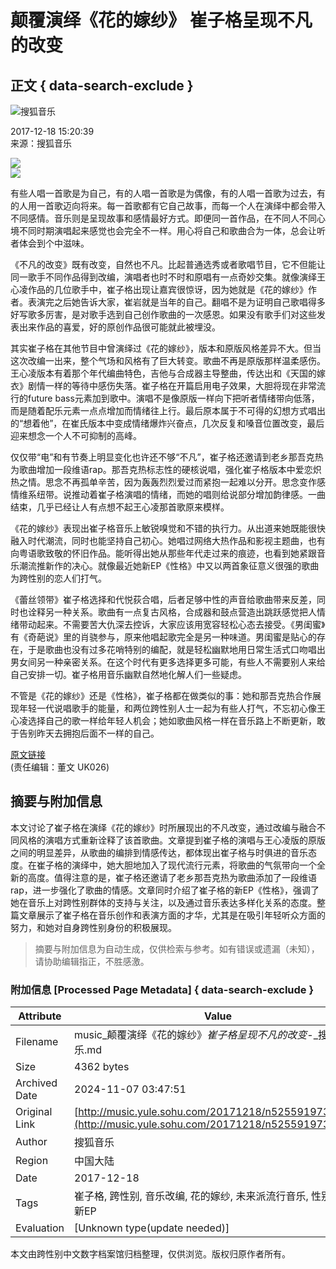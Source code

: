 # 颠覆演绎《花的嫁纱》 崔子格呈现不凡的改变

## 正文 { data-search-exclude }


![搜狐音乐](http://images.sohu.com/uiue/sohu_logo/2009/cs/music_logo3.gif)

2017-12-18 15:20:39  
来源：搜狐音乐

![](http://photocdn.sohu.com/20171218/Img525591974.jpg)  
![](http://photocdn.sohu.com/20171218/Img525591975.jpg)

有些人唱一首歌是为自己，有的人唱一首歌是为偶像，有的人唱一首歌为过去，有的人用一首歌迈向将来。每一首歌都有它自己故事，而每一个人在演绎中都会带入不同感情。音乐则是呈现故事和感情最好方式。即便同一首作品，在不同人不同心境不同时期演唱起来感觉也会完全不一样。用心将自己和歌曲合为一体，总会让听者体会到个中滋味。

《不凡的改变》既有改变，自然也不凡。比起普通选秀或者歌唱节目，它不但能让同一歌手不同作品得到改编，演唱者也时不时和原唱有一点奇妙交集。就像演绎王心凌作品的几位歌手中，崔子格出现让嘉宾很惊讶，因为她就是《花的嫁纱》作者。表演完之后她告诉大家，崔岩就是当年的自己。翻唱不是为证明自己歌唱得多好写歌多厉害，是对歌手选到自己创作歌曲的一次感恩。如果没有歌手们对这些发表出来作品的喜爱，好的原创作品很可能就此被埋没。

其实崔子格在其他节目中曾演绎过《花的嫁纱》，版本和原版风格差异不大。但当这次改编一出来，整个气场和风格有了巨大转变。歌曲不再是原版那样温柔感伤。王心凌版本有着那个年代编曲特色，吉他与合成器主导整曲，传达出和《天国的嫁衣》剧情一样的等待中感伤失落。崔子格在开篇启用电子效果，大胆将现在非常流行的future bass元素加到歌中。演唱不是像原版一样向下把听者情绪带向低落，而是随着配乐元素一点点增加而情绪往上行。最后原本属于不可得的幻想方式唱出的“想着他”，在崔氏版本中变成情绪爆炸兴奋点，几次反复和嗓音位置改变，最后迎来想念一个人不可抑制的高峰。

仅仅带“电”和有节奏上明显变化也许还不够“不凡”，崔子格还邀请到老乡那吾克热为歌曲增加一段维语rap。那吾克热标志性的硬核说唱，强化崔子格版本中爱恋炽热之情。思念不再孤单辛苦，因为轰轰烈烈爱过而紧抱一起难以分开。思念变作感情维系纽带。说推动着崔子格演唱的情绪，而她的唱则给说部分增加韵律感。一曲结束，几乎已经让人有点想不起王心凌那首歌原来模样。

《花的嫁纱》表现出崔子格音乐上敏锐嗅觉和不错的执行力。从出道来她既能很快融入时代潮流，同时也能坚持自己初心。她唱过网络大热作品和影视主题曲，也有向粤语歌致敬的怀旧作品。能听得出她从那些年代走过来的痕迹，也看到她紧跟音乐潮流推新作的决心。就像最近她新EP《性格》中又以两首象征意义很强的歌曲为跨性别的恋人们打气。

《蕾丝领带》崔子格选择和代悦荻合唱，后者足够中性的声音给歌曲带来反差，同时也诠释另一种关系。歌曲有一点复古风格，合成器和鼓点营造出跳跃感觉把人情绪带动起来。不需要苦大仇深去控诉，大家应该用宽容轻松心态去接受。《男闺蜜》有《奇葩说》里的肖骁参与，原来他唱起歌完全是另一种味道。男闺蜜是贴心的存在，于是歌曲也没有过多花哨特别的编配，就是轻松幽默地用日常生活式口吻唱出男女间另一种亲密关系。在这个时代有更多选择更多可能，有些人不需要别人来给自己安排一切。崔子格用音乐幽默自然地化解人们一些疑虑。

不管是《花的嫁纱》还是《性格》，崔子格都在做类似的事：她和那吾克热合作展现年轻一代说唱歌手的能量，和两位跨性别人士一起为有些人打气，不忘初心像王心凌选择自己的歌一样给年轻人机会；她如歌曲风格一样在音乐路上不断更新，敢于告别昨天去拥抱后面不一样的自己。

[原文链接](http://music.yule.sohu.com/20171218/n525591973.shtml)  
(责任编辑：董文 UK026)
<!-- tcd_original_link http://music.yule.sohu.com/20171218/n525591973.shtml -->
## 摘要与附加信息

<!-- tcd_abstract -->
本文讨论了崔子格在演绎《花的嫁纱》时所展现出的不凡改变，通过改编与融合不同风格的演唱方式重新诠释了该首歌曲。文章提到崔子格的演唱与王心凌版的原版之间的明显差异，从歌曲的编排到情感传达，都体现出崔子格与时俱进的音乐态度。在崔子格的演绎中，她大胆地加入了现代流行元素，将歌曲的气氛带向一个全新的高度。值得注意的是，崔子格还邀请了老乡那吾克热为歌曲添加了一段维语rap，进一步强化了歌曲的情感。文章同时介绍了崔子格的新EP《性格》，强调了她在音乐上对跨性别群体的支持与关注，以及通过音乐表达多样化关系的态度。整篇文章展示了崔子格在音乐创作和表演方面的才华，尤其是在吸引年轻听众方面的努力，和她对自身跨性别身份的积极展现。
<!-- tcd_abstract_end -->

> 摘要与附加信息为自动生成，仅供检索与参考。如有错误或遗漏（未知），请协助编辑指正，不胜感激。

### 附加信息 [Processed Page Metadata] { data-search-exclude }

| Attribute       | Value                                  |
|-----------------|----------------------------------------|
| Filename        | music_颠覆演绎《花的嫁纱》_崔子格呈现不凡的改变_-_搜狐音乐.md                             |
| Size            | 4362 bytes                           |
| Archived Date   | 2024-11-07 03:47:51                             |
| Original Link   | [http://music.yule.sohu.com/20171218/n525591973.shtml](http://music.yule.sohu.com/20171218/n525591973.shtml)                       |
| Author          | 搜狐音乐                               |
| Region          | 中国大陆                               |
| Date            | 2017-12-18                                 |
| Tags            | 崔子格, 跨性别, 音乐改编, 花的嫁纱, 未来派流行音乐, 性别表达, 新EP                                 |
| Evaluation            | [Unknown type(update needed)]                                 |
<!-- tcd_table_end -->

本文由跨性别中文数字档案馆归档整理，仅供浏览。版权归原作者所有。
